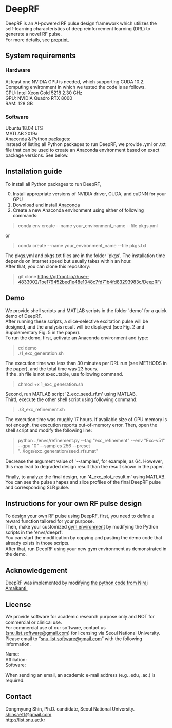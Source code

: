 # DeepRF

DeepRF is an AI-powered RF pulse design framework which utilizes the self-learning characteristics 
of deep reinforcement learning (DRL) to generate a novel RF pulse. \
For more details, see [preprint.](https://arxiv.org/abs/2105.03061)

## System requirements

### Hardware
At least one NVIDIA GPU is needed, which supporting CUDA 10.2.\
Computing environment in which we tested the code is as follows.\
CPU: Intel Xeon Gold 5218 2.30 GHz\
GPU: NVIDIA Quadro RTX 8000\
RAM: 128 GB

### Software
Ubuntu 18.04 LTS\
MATLAB 2019a\
Anaconda & Python packages:\
instead of listing all Python packages to run DeepRF, we provide .yml or .txt file that can be used to 
create an Anaconda environment based on exact package versions. See below.

## Installation guide
To install all Python packages to run DeepRF,

0. Install appropriate versions of NVIDIA driver, CUDA, and cuDNN for your GPU
1. Download and install [Anaconda](https://www.anaconda.com/products/individual)
2. Create a new Anaconda environment using either of following commands:
>conda env create --name your_environment_name --file pkgs.yml

or

>conda create --name your_environment_name --file pkgs.txt

The pkgs.yml and pkgs.txt files are in the folder 'pkgs'. The installation time depends on internet speed 
but usually takes within an hour.\
After that, you can clone this repository:
> git clone https://gitfront.io/r/user-4833002/1be179452bed1e48e1048c7fd71b4fd83293983c/DeepRF/

## Demo
We provide shell scripts and MATLAB scripts in the folder 'demo' for a quick demo of DeepRF.\
After running these scripts, a slice-selective excitation pulse will be designed, 
and the analysis result will be displayed 
(see Fig. 2 and Supplementary Fig. 5 in the paper).\
To run the demo, first, activate an Anaconda environment and type:
> cd demo\
> ./1_exc_generation.sh

The execution time was less than 30 minutes per DRL run (see METHODS in the paper), 
and the total time was 23 hours.\
If the .sh file is not executable, use following command.
> chmod +x 1_exc_generation.sh

Second, run MATLAB script '2_exc_seed_rf.m' using MATLAB.\
Third, execute the other shell script using following command:
> ./3_exc_refinement.sh

The execution time was roughly 17 hours. If available size of GPU memory is not enough, the execution reports out-of-memory error. Then, open the shell script and
modify the following line:
> python ../envs/refinement.py --tag "exc_refinement" --env "Exc-v51" --gpu "0" --samples 256 --preset "../logs/exc_generation/seed_rfs.mat"

Decrease the argument value of '--samples', for example, as 64. However, this may lead to degraded design result 
than the result shown in the paper.

Finally, to analyze the final design, run '4_exc_plot_result.m' using MATLAB.
You can see the pulse shapes and slice profiles of the final DeepRF pulse and corresponding SLR pulse.

## Instructions for your own RF pulse design
To design your own RF pulse using DeepRF, first, you need to define a reward function tailored for your purpose.\
Then, make your customized [gym environment](https://gym.openai.com/) by modifying the Python scripts 
in the 'envs/deeprf'.\
You can start the modification by copying and pasting the demo code that already exists in those scripts.\
After that, run DeepRF using your new gym environment as demonstrated in the demo.

## Acknowledgement
DeepRF was implemented by modifying 
[the python code from Niraj Amalkanti.](https://github.com/namalkanti/bloch-simulator-python) 

## License
We provide software for academic research purpose only and NOT for commercial or clinical use.  
For commercial use of our software, contact us (snu.list.software@gmail.com) for licensing 
via Seoul National University.  
Please email to “snu.list.software@gmail.com” with the following information.  
  
Name:  
Affiliation:  
Software:  
  
When sending an email, an academic e-mail address (e.g. .edu, .ac.) is required.  

## Contact
Dongmyung Shin, Ph.D. candidate, Seoul National University.  
shinsae11@gmail.com  
http://list.snu.ac.kr